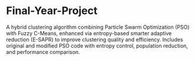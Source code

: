 # Final-Year-Project
A hybrid clustering algorithm combining Particle Swarm Optimization (PSO) with Fuzzy C-Means, enhanced via entropy-based smarter adaptive reduction (E-SAPR) to improve clustering quality and efficiency. Includes original and modified PSO code with entropy control, population reduction, and performance comparison.
